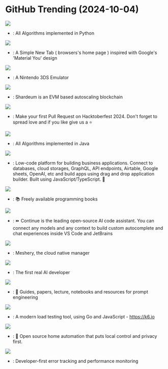 # GitHub Trending (2024-10-04)

![](https://img.shields.io/badge/Python-New%20693-green?style=flat-square&logo=appveyor)
- [](https://github.comundefined): All Algorithms implemented in Python

![](https://img.shields.io/badge/HTML-New%20576-green?style=flat-square&logo=appveyor)
- [](https://github.comundefined): A Simple New Tab ( browsers's home page ) inspired with Google's 'Material You' design

![](https://img.shields.io/badge/C%2B%2B-New%2019-green?style=flat-square&logo=appveyor)
- [](https://github.comundefined): A Nintendo 3DS Emulator

![](https://img.shields.io/badge/TypeScript-New%201-green?style=flat-square&logo=appveyor)
- [](https://github.comundefined): Shardeum is an EVM based autoscaling blockchain

![](https://img.shields.io/badge/JavaScript-New%2030-green?style=flat-square&logo=appveyor)
- [](https://github.comundefined): Make your first Pull Request on Hacktoberfest 2024. Don't forget to spread love and if you like give us a ⭐️

![](https://img.shields.io/badge/Java-New%2044-green?style=flat-square&logo=appveyor)
- [](https://github.comundefined): All Algorithms implemented in Java

![](https://img.shields.io/badge/JavaScript-New%20175-green?style=flat-square&logo=appveyor)
- [](https://github.comundefined): Low-code platform for building business applications. Connect to databases, cloud storages, GraphQL, API endpoints, Airtable, Google sheets, OpenAI, etc and build apps using drag and drop application builder. Built using JavaScript/TypeScript. 🚀

![](https://img.shields.io/badge/none-New%20210-green?style=flat-square&logo=appveyor)
- [](https://github.comundefined): 📚 Freely available programming books

![](https://img.shields.io/badge/TypeScript-New%20134-green?style=flat-square&logo=appveyor)
- [](https://github.comundefined): ⏩ Continue is the leading open-source AI code assistant. You can connect any models and any context to build custom autocomplete and chat experiences inside VS Code and JetBrains

![](https://img.shields.io/badge/JavaScript-New%2041-green?style=flat-square&logo=appveyor)
- [](https://github.comundefined): Meshery, the cloud native manager

![](https://img.shields.io/badge/Python-New%20285-green?style=flat-square&logo=appveyor)
- [](https://github.comundefined): The first real AI developer

![](https://img.shields.io/badge/MDX-New%20269-green?style=flat-square&logo=appveyor)
- [](https://github.comundefined): 🐙 Guides, papers, lecture, notebooks and resources for prompt engineering

![](https://img.shields.io/badge/Go-New%20159-green?style=flat-square&logo=appveyor)
- [](https://github.comundefined): A modern load testing tool, using Go and JavaScript - https://k6.io

![](https://img.shields.io/badge/Python-New%2032-green?style=flat-square&logo=appveyor)
- [](https://github.comundefined): 🏡 Open source home automation that puts local control and privacy first.

![](https://img.shields.io/badge/Python-New%2021-green?style=flat-square&logo=appveyor)
- [](https://github.comundefined): Developer-first error tracking and performance monitoring

